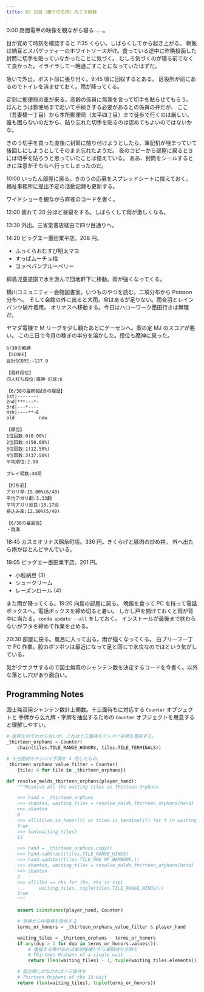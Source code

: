 ```yaml
---
title: 65 日目（曇りのち雨）凡ミス続発
---
```


0:00 路面電車の映像を観ながら寝る……。

目が覚めて時刻を確認すると 7:35 くらい。しばらくしてから起き上がる。
朝飯は納豆とスパゲッティーのホワイトソースがけ。食っている途中に昨晩投函した封筒に切手を貼っていなかったことに気づく。
むしろ気づくのが寝る前でなくて良かった。イライラして一晩過ごすことになっていたはずだ。

急いで外出。ポスト前に張り付く。9:45 頃に回収するとある。
区役所が前にあるのでトイレを済ませておく。雨が降ってくる。

定刻に郵便局の車が来る。高齢の係員に無理を言って切手を貼らせてもらう。
ほんとうは郵便局まで赴いて手続きする必要があるとの係員の弁だが、
ここ（吾妻橋一丁目）から本所郵便局（太平四丁目）まで徒歩で行くのは厳しい。
誰も困らないのだから、貼り忘れた切手を貼るのは認めてもよいのではないかな。

きのう切手を買った直後に封筒に貼り付けようとしたら、筆記机が埋まっていて後回しにしようとしてそのまま忘れたようだ。
夜のコピーから部屋に戻るときには切手を貼ろうと思っていたことは憶えている。
ああ、封筒をシールするときに注意がそちらへ行ってしまったのだ。

10:00 いったん部屋に戻る。きのうの応募をスプレッドシートに控えておく。
福祉事務所に提出予定の活動記録も更新する。

ワイドショーを観ながら麻雀のコードを書く。

12:00 疲れて 20 分ほど昼寝をする。しばらくして雨が激しくなる。

13:30 外出。三省堂書店経由で四ツ目通りへ。

14:20 ビッグエー墨田業平店。208 円。

* ふっくらおむすび明太マヨ
* すっぱムーチョ梅
* コッペパンブルーベリー

柳島児童遊園で水を汲んで団地軒下に移動。雨が強くなってくる。

横川コミュニティー会館図書室。いつものやつを読む。二項分布から Poisson 分布へ。
そして会館の外に出ると大雨。傘はあるが足りない。雨合羽とレインパンツ破片着用。
オリナスへ移動する。今日はハローワーク墨田行きは無理だ。

ヤマダ電機で M リーグを少し観たあとにゲーセンへ。案の定 MJ のスコアが悪い。
この三日で今月の稼ぎの半分を溶かした。段位も魔神に戻った。

```text
6/30の戦績
【SCORE】
合計SCORE:-127.9

【最終段位】
四人打ち段位:魔神 幻球:6

【6/30の最新8試合の履歴】
1st|--------
2nd|***---*-
3rd|---*----
4th|----**-E
old         new

【順位】
1位回数:0(0.00%)
2位回数:4(50.00%)
3位回数:1(12.50%)
4位回数:3(37.50%)
平均順位:2.88

プレイ局数:40局

【打ち筋】
アガリ率:15.00%(6/40)
平均アガリ翻:3.33翻
平均アガリ巡目:13.17巡
振込み率:12.50%(5/40)

【6/30の最高役】
・跳満
```

18:45 カスミオリナス錦糸町店。336 円。きくらげと豚肉の炒め丼。
外へ出たら雨がほとんどやんでいる。

19:05 ビッグエー墨田業平店。201 円。

* 小粒納豆 (3)
* シュークリーム
* レーズンロール (4)

また雨が降ってくる。19:20 向島の部屋に戻る。
晩飯を食って PC を持って電話ボックスへ。電話ボックスを締め切ると暑い。
しかし戸を開けておくと雨が背中に当たる。`conda update --all` をしておく。
インストールが最後まで終わらないがフタを締めて作業を止める。

20:30 部屋に戻る。風呂に入って出る。雨が強くなってくる。
白ブリーフ一丁で PC 作業。股のボツボツは最近になって足と同じで水虫なのではという気がしている。

気がクサクサするので国士無双のシャンテン数を決定するコードを今書く。以外な落とし穴があり面白い。

## Programming Notes

国士無双用シャンテン数計上関数。十三面待ちに対応する `Counter` オブジェクトと
手牌から么九牌・字牌を抽出するための `Counter` オブジェクトを用意すると理解しやすい。

```python
# 抜粋なのでわからないが、これは十三面待ちテンパイ手牌を意味する。
_thirteen_orphans = Counter(
    chain(tiles.TILE_RANGE_HONORS, tiles.TILE_TERMINALS))

# 十三面待ちテンパイ手牌を 4 倍したもの。
_thirteen_orphans_value_filter = Counter(
    {tile: 4 for tile in _thirteen_orphans})

def resolve_melds_thirteen_orphans(player_hand):
    """Resolve all the waiting tiles as Thirteen Orphans.

    >>> hand = _thirteen_orphans
    >>> shanten, waiting_tiles = resolve_melds_thirteen_orphans(hand)
    >>> shanten
    0
    >>> all(tiles.is_honor(t) or tiles.is_terminal(t) for t in waiting_tiles)
    True
    >>> len(waiting_tiles)
    13

    >>> hand = _thirteen_orphans.copy()
    >>> hand.subtract(tiles.TILE_RANGE_WINDS)
    >>> hand.update((tiles.TILE_ONE_OF_BAMBOOS,))
    >>> shanten, waiting_tiles = resolve_melds_thirteen_orphans(hand)
    >>> shanten
    3
    >>> all(lhs == rhs for lhs, rhs in zip(
    ...     waiting_tiles, tuple(tiles.TILE_RANGE_WINDS)))
    True
    """

    assert isinstance(player_hand, Counter)

    # 手牌から中張牌を除外する
    terms_or_honors = _thirteen_orphans_value_filter & player_hand

    waiting_tiles = _thirteen_orphans - terms_or_honors
    if any(dup > 1 for dup in terms_or_honors.values()):
        # 重複する牌があれば雀頭候補だから単騎待ちの国士
        # Thirteen Orphans of a single wait
        return (len(waiting_tiles) - 1, tuple(waiting_tiles.elements()))

    # 孤立牌しかなければ十三面待ち
    # Thirteen Orphans of the 13-wait
    return (len(waiting_tiles), tuple(terms_or_honors))
```
